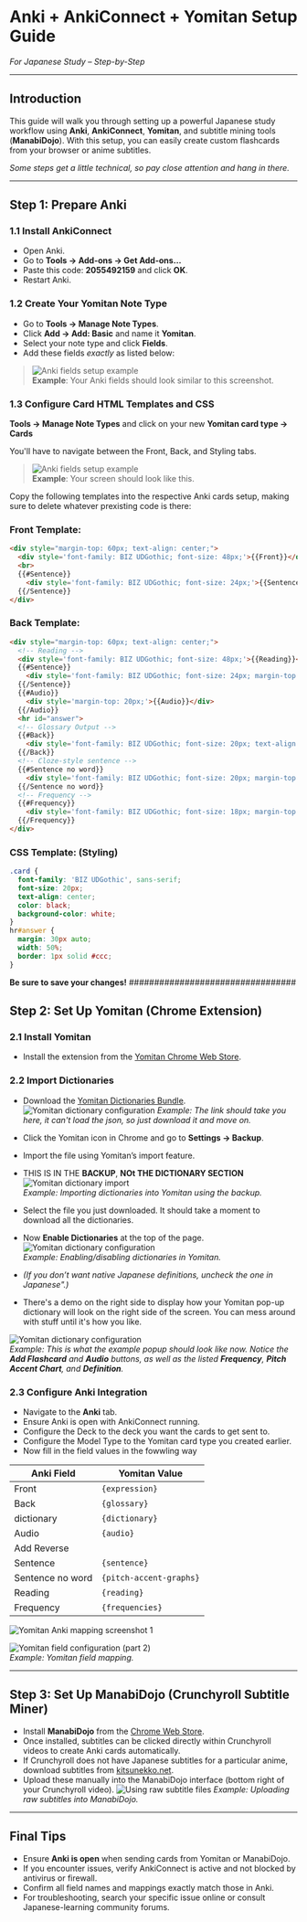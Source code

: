 # Anki + AnkiConnect + Yomitan Setup Guide  
_For Japanese Study – Step-by-Step_

---

## Introduction

This guide will walk you through setting up a powerful Japanese study workflow using **Anki**, **AnkiConnect**, **Yomitan**, and subtitle mining tools (**ManabiDojo**). With this setup, you can easily create custom flashcards from your browser or anime subtitles.

*Some steps get a little technical, so pay close attention and hang in there.*

---

## Step 1: Prepare Anki

### 1.1 Install AnkiConnect
- Open Anki.
- Go to **Tools → Add-ons → Get Add-ons…**
- Paste this code: **2055492159** and click **OK**.
- Restart Anki.

### 1.2 Create Your Yomitan Note Type
- Go to **Tools → Manage Note Types**.
- Click **Add → Add: Basic** and name it **Yomitan**.
- Select your note type and click **Fields**.
- Add these fields _exactly_ as listed below:



> ![Anki fields setup example](yomitan-fields.png)  
> **Example**: Your Anki fields should look similar to this screenshot.

### 1.3 Configure Card HTML Templates and CSS
**Tools → Manage Note Types** and click on your new **Yomitan card type → Cards**

You'll have to navigate between the Front, Back, and Styling tabs.
> ![Anki fields setup example](yomitan-card.png)  
> **Example**: Your screen should look like this.
> 
Copy the following templates into the respective Anki cards setup, making sure to delete whatever prexisting code is there:

### **Front Template:**
```html
<div style="margin-top: 60px; text-align: center;">
  <div style='font-family: BIZ UDGothic; font-size: 48px;'>{{Front}}</div>
  <br>
  {{#Sentence}}
    <div style='font-family: BIZ UDGothic; font-size: 24px;'>{{Sentence}}</div>
  {{/Sentence}}
</div>

```
### **Back Template:** 

```html
<div style="margin-top: 60px; text-align: center;">
  <!-- Reading -->
  <div style='font-family: BIZ UDGothic; font-size: 48px;'>{{Reading}}</div>
  {{#Sentence}}
    <div style='font-family: BIZ UDGothic; font-size: 24px; margin-top: 10px;'>{{Sentence}}</div>
  {{/Sentence}}
  {{#Audio}}
    <div style='margin-top: 20px;'>{{Audio}}</div>
  {{/Audio}}
  <hr id="answer">
  <!-- Glossary Output -->
  {{#Back}}
    <div style='font-family: BIZ UDGothic; font-size: 20px; text-align: left; white-space: pre-wrap;'>{{Back}}</div>
  {{/Back}}
  <!-- Cloze-style sentence -->
  {{#Sentence no word}}
    <div style='font-family: BIZ UDGothic; font-size: 20px; margin-top: 20px;'>{{Sentence no word}}</div>
  {{/Sentence no word}}
  <!-- Frequency -->
  {{#Frequency}}
    <div style='font-family: BIZ UDGothic; font-size: 18px; margin-top: 10px;'>{{Frequency}}</div>
  {{/Frequency}}
</div>

```
### **CSS Template: (Styling)** 

```css
.card {
  font-family: 'BIZ UDGothic', sans-serif;
  font-size: 20px;
  text-align: center;
  color: black;
  background-color: white;
}
hr#answer {
  margin: 30px auto;
  width: 50%;
  border: 1px solid #ccc;
}
```
**Be sure to save your changes!**
#################################
## Step 2: Set Up Yomitan (Chrome Extension)

### 2.1 Install Yomitan

- Install the extension from the [Yomitan Chrome Web Store](https://microsoftedge.microsoft.com/addons/detail/yomitan-popup-dictionary/idelnfbbmikgfiejhgmddlbkfgiifnnn).

### 2.2 Import Dictionaries

- Download the [Yomitan Dictionaries Bundle](https://drive.google.com/file/d/1ExmPI7cDwWpsCO6g8YBslAAdF92BwJqx/view?usp=sharing).
![Yomitan dictionary configuration](yomitan-download.png)
*Example: The link should take you here, it can't load the json, so just download it and move on.*

- Click the Yomitan icon in Chrome and go to **Settings → Backup**.
- Import the file using Yomitan’s import feature.
- THIS IS IN THE **BACKUP**, **NOt THE DICTIONARY SECTION**
![Yomitan dictionary import](yomitan-import.png)  
*Example: Importing dictionaries into Yomitan using the backup.*
- Select the file you just downloaded. It should take a moment to download all the dictionaries.
  
- Now **Enable Dictionaries** at the top of the page.
![Yomitan dictionary configuration](yomitan-dict-config.png)  
*Example: Enabling/disabling dictionaries in Yomitan.*

- *(If you don’t want native Japanese definitions, uncheck the one in Japanese".)*
- There's a demo on the right side to display how your Yomitan pop-up dictionary will look on the right side of the screen. You can mess around with stuff until it's how you like.

![Yomitan dictionary configuration](yomitan-popup.png)  
*Example: This is what the example popup should look like now. Notice the **Add Flashcard** and **Audio** buttons, as well as the listed **Frequency**, 
  **Pitch Accent Chart**, and **Definition**.*



### 2.3 Configure Anki Integration

- Navigate to the **Anki** tab.
- Ensure Anki is open with AnkiConnect running.
- Configure the Deck to the deck you want the cards to get sent to.
- Configure the Model Type to the Yomitan card type you created earlier.
- Now fill in the field values in the fowwling way

| Anki Field          | Yomitan Value             |
|---------------------|---------------------------|
| Front               | `{expression}`            |
| Back                | `{glossary}`              |
| dictionary          | `{dictionary}`            |
| Audio               | `{audio}`                 |
| Add Reverse         |                           |
| Sentence            | `{sentence}`              |
| Sentence no word    | `{pitch-accent-graphs}`   |
| Reading             | `{reading}`               |
| Frequency           | `{frequencies}`           |

![Yomitan Anki mapping screenshot 1](yomitan-field-config1.png)  

![Yomitan field configuration (part 2)](yomitan-field-config2.png)  
*Example: Yomitan field mapping.*

---

## Step 3: Set Up ManabiDojo (Crunchyroll Subtitle Miner)

- Install **ManabiDojo** from the [Chrome Web Store](https://chromewebstore.google.com/detail/manabidojo-learn-japanese/efbhkecfjhcpmepgbpogiiaidkmjhojl).
- Once installed, subtitles can be clicked directly within Crunchyroll videos to create Anki cards automatically.
- If Crunchyroll does not have Japanese subtitles for a particular anime, download subtitles from [kitsunekko.net](https://kitsunekko.net/dirlist.php?dir=subtitles%2Fjapanese%2F).
- Upload these manually into the ManabiDojo interface (bottom right of your Crunchyroll video).
![Using raw subtitle files](yomitan-raw-correct.png)
*Example: Uploading raw subtitles into ManabiDojo.*

---

## Final Tips

- Ensure **Anki is open** when sending cards from Yomitan or ManabiDojo.
- If you encounter issues, verify AnkiConnect is active and not blocked by antivirus or firewall.
- Confirm all field names and mappings exactly match those in Anki.
- For troubleshooting, search your specific issue online or consult Japanese-learning community forums.



